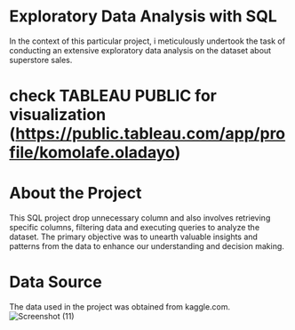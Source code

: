 # Exploratory Data Analysis with SQL 
In the context of this particular project, i meticulously undertook the task of conducting an extensive exploratory data analysis on the dataset about superstore sales. 
# check TABLEAU PUBLIC for visualization (https://public.tableau.com/app/profile/komolafe.oladayo)

# About the Project
This SQL project drop unnecessary column and also involves retrieving specific columns, filtering data and executing queries to analyze the dataset. The primary objective was to unearth valuable insights and patterns from the data to enhance our understanding and decision making.

# Data Source
The data used in the project was obtained from kaggle.com.
![Screenshot (11)](https://github.com/olaanalyst/Exploratory-Data-Analysis-with-SQL/assets/141564936/b2355519-d6e2-4098-acbe-f3c766d3e4b8)
